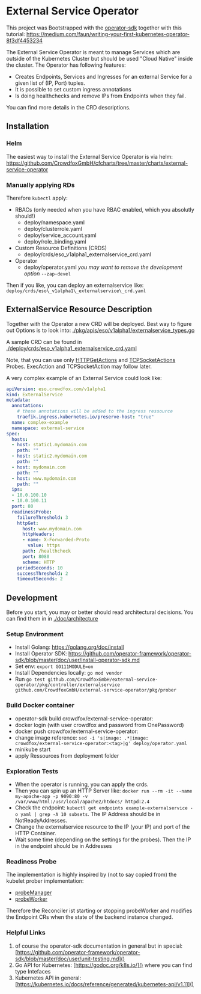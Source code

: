 External Service Operator
============================

This project was Bootstrapped with the [operator-sdk](https://github.com/operator-framework/operator-sdk) together with this tutorial: https://medium.com/faun/writing-your-first-kubernetes-operator-8f3df4453234

The External Service Operator is meant to manage Services which are outside of the Kubernetes Cluster but should be used "Cloud Native" inside the cluster.
The Operator has following features:
* Creates Endpoints, Services and Ingresses for an external Service for a given list of (IP, Port) tuples.
* It is possible to set custom ingress annotations
* Is doing healthchecks and remove IPs from Endpoints when they fail.

You can find more details in the CRD descriptions.

Installation
--------------

### Helm

The easiest way to install the External Service Operator is via helm:
https://github.com/CrowdfoxGmbH/cfcharts/tree/master/charts/external-service-operator

### Manually applying RDs

Therefore `kubectl` apply:
* RBACs (only needed when you have RBAC enabled, which you absolutly should!)
  * deploy/namespace.yaml
  * deploy/clusterrole.yaml
  * deploy/service\_account.yaml
  * deploy/role\_binding.yaml
* Custom Resource Definitions (CRDS)
  * deploy/crds/eso\_v1alpha1\_externalservice\_crd.yaml
* Operator
  * deploy/operator.yaml *you may want to remove the development option* `--zap-devel`

Then if you like, you can deploy an externalservice like: `deploy/crds/eso\_v1alpha1\_externalservice\_crd.yaml`

ExternalService Resource Description
------------------------------------

Together with the Operator a new CRD will be deployed. Best way to figure out Options is to look into:
[./pkg/apis/eso/v1alpha1/externalservice\_types.go]()

A sample CRD can be found in [./deploy/crds/eso\_v1alpha1\_externalservice\_crd.yaml]()

Note, that you can use only [HTTPGetActions](https://kubernetes.io/docs/reference/generated/kubernetes-api/v1.18/#httpgetaction-v1-core) and [TCPSocketActions](https://v1-18.docs.kubernetes.io/docs/reference/generated/kubernetes-api/v1.18/#tcpsocketaction-v1-core) Probes. ExecAction and TCPSocketAction may follow later.

A very complex example of an External Service could look like:

```YAML
apiVersion: eso.crowdfox.com/v1alpha1
kind: ExternalService
metadata:
  annotations:
    # those annotations will be added to the ingress ressource
    traefik.ingress.kubernetes.io/preserve-host: "true"
  name: complex-example
  namespace: external-service
spec:
  hosts:
  - host: static1.mydomain.com
    path: ""
  - host: static2.mydomain.com
    path: ""
  - host: mydomain.com
    path: ""
  - host: www.mydomain.com
    path: ""
  ips:
  - 10.0.100.10
  - 10.0.100.11
  port: 80
  readinessProbe:
    failureThreshold: 3
    httpGet:
      host: www.mydomain.com
      httpHeaders:
      - name: X-Forwarded-Proto
        value: https
      path: /healthcheck
      port: 8080
      scheme: HTTP
    periodSeconds: 10
    successThreshold: 2
    timeoutSeconds: 2
```

Development
-----------

Before you start, you may or better should read architectural decisions. You can find them in in [./doc/architecture]()

### Setup Environment

* Install Golang: https://golang.org/doc/install
* Install Operator SDK: https://github.com/operator-framework/operator-sdk/blob/master/doc/user/install-operator-sdk.md
* Set env: `export GO111MODULE=on`
* Install Dependencies locally: `go mod vendor`
* Run `go test github.com/CrowdfoxGmbH/external-service-operator/pkg/controller/externalservice github.com/CrowdfoxGmbH/external-service-operator/pkg/prober`

### Build Docker container

* operator-sdk build crowdfox/external-service-operator:<tag>
* docker login (with user crowdfox and password from OnePassword)
* docker push crowdfox/external-service-operator:<tag>
* change image reference: `sed -i 's|image: .*|image: crowdfox/external-service-operator:<tag>|g' deploy/operator.yaml`
* minikube start
* apply Ressources from deployment folder

### Exploration Tests

* When the operator is running, you can apply the crds.
* Then you can spin up an HTTP Server like: `docker run --rm -it --name my-apache-app -p 9090:80 -v /var/www/html:/usr/local/apache2/htdocs/ httpd:2.4`
* Check the endpoint: `kubectl get endpoints example-externalservice -o yaml | grep -A 10 subsets`. The IP Address should be in NotReadyAddresses.
* Change the externalservice resource to the IP (your IP) and port of the HTTP Container.
* Wait some time (depending on the settings for the probes). Then the IP in the endpoint should be in Addresses

### Readiness Probe

The implementation is highly inspired by (not to say copied from) the kubelet prober implementation:
* [probeManager](https://github.com/kubernetes/kubernetes/blob/8f41397210e03a328b684a042b96dfcdca066fd5/pkg/kubelet/prober/.)
* [probeWorker](https://github.com/kubernetes/kubernetes/blob/8f41397210e03a328b684a042b96dfcdca066fd5/pkg/kubelet/prober/worker.go)

Therefore the Reconciler ist starting or stopping probeWorker and modifies the Endpoint CRs when the state of the backend instance changed.

### Helpful Links

1. of course the operator-sdk documentation in general but in special: [https://github.com/operator-framework/operator-sdk/blob/master/doc/user/unit-testing.md]()
1. Go API for Kubernetes: [https://godoc.org/k8s.io/]() where you can find type Intefaces
1. Kubernetes API in general: [https://kubernetes.io/docs/reference/generated/kubernetes-api/v1.11]()

